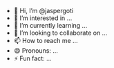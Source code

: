 - 👋 Hi, I’m @jaspergoti
- 👀 I’m interested in ...
- 🌱 I’m currently learning ...
- 💞️ I’m looking to collaborate on ...
- 📫 How to reach me ...
- 😄 Pronouns: ...
- ⚡ Fun fact: ...

<!---
jaspergoti/jaspergoti is a ✨ special ✨ repository because its `README.md` (this file) appears on your GitHub profile.
You can click the Preview link to take a look at your changes.
--->
